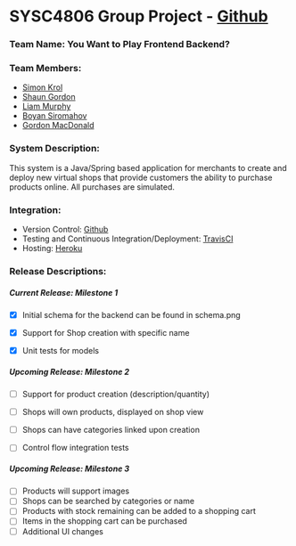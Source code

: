 # SYSC4806 Group Project - [Github](https://github.com/simonkrol/YouWantToPlayFrontendBackend)

### Team Name: You Want to Play Frontend Backend?

### Team Members:
- [Simon Krol](https://github.com/simonkrol)
- [Shaun Gordon](https://github.com/swim224)
- [Liam Murphy](https://github.com/L-Murphy)
- [Boyan Siromahov](https://github.com/BoyanSiromahov)
- [Gordon MacDonald](https://github.com/GordonMacDonald16)

### System Description:
This system is a Java/Spring based application for merchants to create and deploy new virtual shops that provide customers the ability to purchase products online. All purchases are simulated.

### Integration:
- Version Control: [Github](https://github.com/simonkrol/YouWantToPlayFrontendBackend)
- Testing and Continuous Integration/Deployment: [TravisCI](https://travis-ci.com/github/simonkrol/YouWantToPlayFrontendBackend)
- Hosting: [Heroku](https://want-to-play-frontend-backend.herokuapp.com/)

### Release Descriptions:
##### Current Release: Milestone 1
- [x] Initial schema for the backend can be found in schema.png
- [x] Support for Shop creation with specific name
- [x] Unit tests for models


##### Upcoming Release: Milestone 2
- [ ] Support for product creation (description/quantity)
- [ ] Shops will own products, displayed on shop view
- [ ] Shops can have categories linked upon creation
- [ ] Control flow integration tests


##### Upcoming Release: Milestone 3
- [ ] Products will support images
- [ ] Shops can be searched by categories or name
- [ ] Products with stock remaining can be added to a shopping cart
- [ ] Items in the shopping cart can be purchased
- [ ] Additional UI changes
